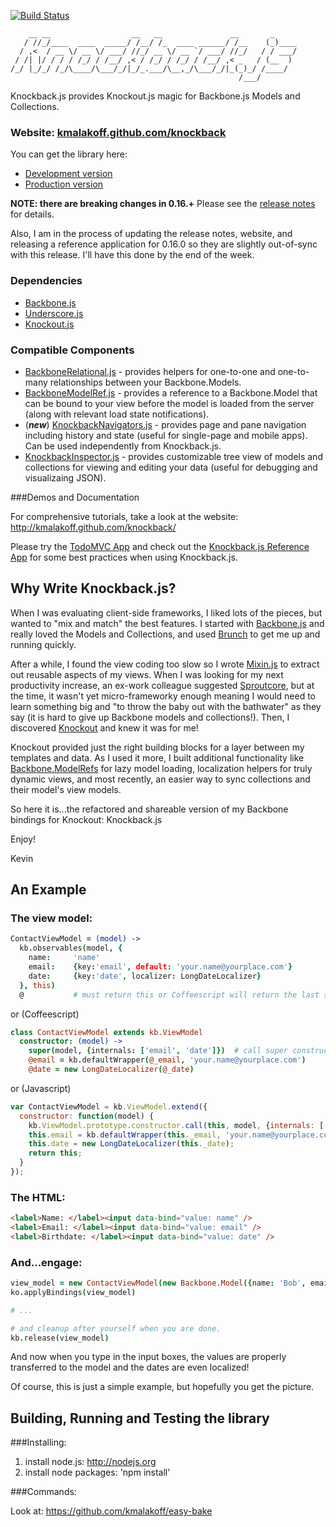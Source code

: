 [![Build Status](https://secure.travis-ci.org/kmalakoff/knockback.png)](http://travis-ci.org/kmalakoff/knockback)

````
    __ __                  __   __               __       _
   / //_/____  ____  _____/ /__/ /_  ____ ______/ /__    (_)____
  / ,<  / __ \/ __ \/ ___/ //_/ __ \/ __ `/ ___/ //_/   / / ___/
 / /| |/ / / / /_/ / /__/ ,< / /_/ / /_/ / /__/ ,< _   / (__  )
/_/ |_/_/ /_/\____/\___/_/|_/_.___/\__,_/\___/_/|_(_)_/ /____/
                                                   /___/
````

Knockback.js provides Knockout.js magic for Backbone.js Models and Collections.

### Website: [kmalakoff.github.com/knockback][1]

You can get the library here:

* [Development version][2]
* [Production version][3]

**NOTE: there are breaking changes in 0.16.+** Please see the [release notes](https://github.com/kmalakoff/knockback/wiki/Release-Notes) for details.

Also, I am in the process of updating the release notes, website, and releasing a reference application for 0.16.0 so they are slightly out-of-sync with this release. I'll have this done by the end of the week.

### Dependencies

* [Backbone.js][4]
* [Underscore.js][5]
* [Knockout.js][6]


### Compatible Components

* [BackboneRelational.js](https://github.com/PaulUithol/Backbone-relational/) - provides helpers for one-to-one and one-to-many relationships between your Backbone.Models.
* [BackboneModelRef.js](https://github.com/kmalakoff/backbone-modelref/) - provides a reference to a Backbone.Model that can be bound to your view before the model is loaded from the server (along with relevant load state notifications).
* (***new***) [KnockbackNavigators.js](https://github.com/kmalakoff/knockback-navigators/) - provides page and pane navigation including history and state (useful for single-page and mobile apps). Can be used independently from Knockback.js.
* [KnockbackInspector.js](https://github.com/kmalakoff/knockback-inspector/) - provides customizable tree view of models and collections for viewing and editing your data (useful for debugging and visualizaing JSON).

###Demos and Documentation

For comprehensive tutorials, take a look at the website: http://kmalakoff.github.com/knockback/

Please try the [TodoMVC App](http://kmalakoff.github.com/knockback-todos/) and check out the [Knockback.js Reference App](http://kmalakoff.github.com/knockback-reference-app/) for some best practices when using Knockback.js.


Why Write Knockback.js?
-----------------------

When I was evaluating client-side frameworks, I liked lots of the pieces, but wanted to "mix and match" the best features. I started with [Backbone.js](http://documentcloud.github.com/backbone/) and really loved the Models and Collections, and used [Brunch](http://brunch.io/) to get me up and running quickly.

After a while, I found the view coding too slow so I wrote [Mixin.js](https://github.com/kmalakoff/mixin) to extract out reusable aspects of my views. When I was looking for my next productivity increase, an ex-work colleague suggested [Sproutcore](http://www.sproutcore.com/), but at the time, it wasn't yet micro-frameworky enough meaning I would need to learn something big and "to throw the baby out with the bathwater" as they say (it is hard to give up Backbone models and collections!). Then, I discovered [Knockout](http://knockoutjs.com/) and knew it was for me!

Knockout provided just the right building blocks for a layer between my templates and data. As I used it more, I built additional functionality like [Backbone.ModelRefs](https://github.com/kmalakoff/backbone-modelref) for lazy model loading, localization helpers for truly dynamic views, and most recently, an easier way to sync collections and their model's view models.

So here it is...the refactored and shareable version of my Backbone bindings for Knockout: Knockback.js

Enjoy!

Kevin

An Example
----------

### The view model:

```coffeescript
ContactViewModel = (model) ->
  kb.observables(model, {
    name:     'name'
    email:    {key:'email', default: 'your.name@yourplace.com'}
    date:     {key:'date', localizer: LongDateLocalizer}
  }, this)
  @           # must return this or Coffeescript will return the last statement which is not what we want!
```

or (Coffeescript)

```coffeescript
class ContactViewModel extends kb.ViewModel
  constructor: (model) ->
    super(model, {internals: ['email', 'date']})  # call super constructor: @name, @_email, and @_date created in super from the model attributes
    @email = kb.defaultWrapper(@_email, 'your.name@yourplace.com')
    @date = new LongDateLocalizer(@_date)
```

or (Javascript)

```javascript
var ContactViewModel = kb.ViewModel.extend({
  constructor: function(model) {
    kb.ViewModel.prototype.constructor.call(this, model, {internals: ['email', 'date']});   // call super constructor: @name, @_email, and @_date created in super from the model attributes
    this.email = kb.defaultWrapper(this._email, 'your.name@yourplace.com');
    this.date = new LongDateLocalizer(this._date);
    return this;
  }
});
```

### The HTML:

```html
<label>Name: </label><input data-bind="value: name" />
<label>Email: </label><input data-bind="value: email" />
<label>Birthdate: </label><input data-bind="value: date" />
```

### And...engage:

```coffeescript
view_model = new ContactViewModel(new Backbone.Model({name: 'Bob', email: 'bob@bob.com', date: new Date()}))
ko.applyBindings(view_model)

# ...

# and cleanup after yourself when you are done.
kb.release(view_model)
```

And now when you type in the input boxes, the values are properly transferred to the model and the dates are even localized!

Of course, this is just a simple example, but hopefully you get the picture.



Building, Running and Testing the library
-----------------------

###Installing:

1. install node.js: http://nodejs.org
2. install node packages: 'npm install'

###Commands:

Look at: https://github.com/kmalakoff/easy-bake

[1]: http://kmalakoff.github.com/knockback/
[2]: https://raw.github.com/kmalakoff/knockback/0.16.0/knockback.js
[3]: https://raw.github.com/kmalakoff/knockback/0.16.0/knockback.min.js
[4]: http://backbonejs.org/
[5]: http://underscorejs.org/
[6]: http://knockoutjs.com/